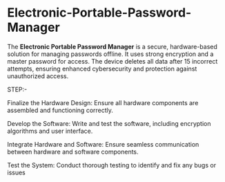 # Electronic-Portable-Password-Manager
The **Electronic Portable Password Manager** is a secure, hardware-based solution for managing passwords offline. It uses strong encryption and a master password for access. The device deletes all data after 15 incorrect attempts, ensuring enhanced cybersecurity and protection against unauthorized access.

STEP:-

Finalize the Hardware Design: Ensure all hardware components are assembled and functioning correctly.

Develop the Software: Write and test the software, including encryption algorithms and user interface.

Integrate Hardware and Software: Ensure seamless communication between hardware and software components.

Test the System: Conduct thorough testing to identify and fix any bugs or issues
